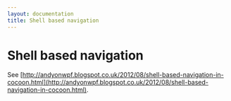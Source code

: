 ```yaml
---
layout: documentation
title: Shell based navigation
---
```


Shell based navigation
======================

See [http://andyonwpf.blogspot.co.uk/2012/08/shell-based-navigation-in-cocoon.html](http://andyonwpf.blogspot.co.uk/2012/08/shell-based-navigation-in-cocoon.html).